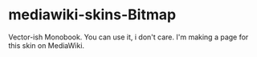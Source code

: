 # mediawiki-skins-Bitmap
Vector-ish Monobook.
You can use it, i don't care. I'm making a page for this skin on MediaWiki.

